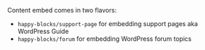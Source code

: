 Content embed comes in two flavors:
- `happy-blocks/support-page` for embedding support pages aka WordPress Guide
- `happy-blocks/forum` for embedding WordPress forum topics
